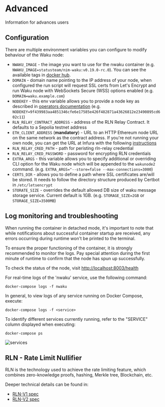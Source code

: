 # Advanced

Information for advances users

## Configuration

There are multiple environment variables you can configure to modify behaviour of the Waku node:

* `NWAKU_IMAGE` - the image you want to use for the nwaku container (e.g. `NWAKU_IMAGE=statusteam/nim-waku:v0.19.0-rc.0`). You can see the available tags in [docker hub](https://hub.docker.com/r/waku-org/nwaku).
* `DOMAIN` - domain name pointing to the IP address of your node, when configured the run script will request SSL certs from Let's Encrypt and run Waku node with WebSockets Secure (WSS) options enabled (e.g. `DOMAIN=waku.example.com`)
* `NODEKEY` - this env variable allows you to provide a node key as described in [operators documentation](https://github.com/waku-org/nwaku/blob/master/docs/operators/how-to/configure-key.md) (e.g. `NODEKEY=9f439983aa4851346cfe6e17585e426f482871a43626812e23490895cd602c11`)
* `RLN_RELAY_CONTRACT_ADDRESS` - address of the RLN Relay Contract. It defaults to a Sepolia testnet address
* `ETH_CLIENT_ADDRESS` (**mandatory**) - URL to an HTTP Ethereum node URL on the same network as the contract address. If you're not running your own node, you can get the URL at Infura with the following [instructions](https://docs.infura.io/networks/ethereum/how-to/choose-a-network)
* `RLN_RELAY_CRED_PATH` - path for peristing rln-relay credential
* `RLN_RELAY_CRED_PASSWORD` - password for encrypting RLN credentials
* `EXTRA_ARGS` - this variable allows you to specify additional or overriding CLI option for the Waku node which will be appended to the `wakunode2` command. (e.g. `EXTRA_ARGS="--store=false --max-connections=3000`)
* `CERTS_DIR` - allows you to define a path where SSL certificates are/will be stored. It needs to follow the directory structure produced by Certbot in `/etc/letsencrypt`
* `STORATE_SIZE` - overrides the default allowed DB size of waku message storage service. Current default is 1GB. (e.g. `STORAGE_SIZE=2GB` or `STORAGE_SIZE=3500MB`)

## Log monitoring and troubleshooting

When running the container in detached mode, it's important to note that while notifications about successful container startup are received, any errors occurring during runtime won't be printed to the terminal.

To ensure the proper functioning of the container, it is strongly recommended to monitor the logs. Pay special attention during the first minute of runtime to confirm that the node has spun up successfully.

To check the status of the node, visit [http://localhost:8003/health](http://localhost:8003/health)

For real-time logs of the 'nwaku' service, use the following command:

```console
docker-compose logs -f nwaku
```

In general, to view logs of any service running on Docker Compose, execute:

```console
docker-compose logs -f <service>
```

To identify different services currently running, refer to the "SERVICE" column displayed when executing:
```console
docker-compose ps
```

![services](https://i.ibb.co/ZXG3Ld9/image.png)

## RLN - Rate Limit Nullifier

RLN is the technology used to achieve the rate limiting feature, which combines zero-knowledge
proofs, hashing, Merkle tree, Blockchain, etc.

Deeper technical details can be found in:
* [RLN-V1 spec](https://rfc.vac.dev/spec/32/)
* [RLN-V2 spec](https://rfc.vac.dev/spec/58/)
